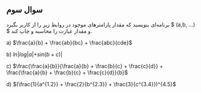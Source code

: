 ## سوال سوم

برنامه‌ای بنویسید که مقدار پارامترهای موجود در روابط زیر را از کاربر بگیرد $ (a,b, ...) $ و مقدار عبارت را محاسبه و چاپ کند.

a) $\frac{a}{b} + \frac{ab}{bc} + \frac{abc}{cde}$

b) $ln|log|a| + sin(b + c)|$

c) $\frac{\frac{a}{b}}{\frac{a}{b} + \frac{b}{c} + \frac{c}{d}} + \frac{\frac{a}{b} + \frac{b}{c} + \frac{c}{d}}{b}$

d) $(\frac{1}{a^{1.2}} + \frac{2}{b^{2.3}} + \frac{3}{c^{3.4}})^{4.5}$
